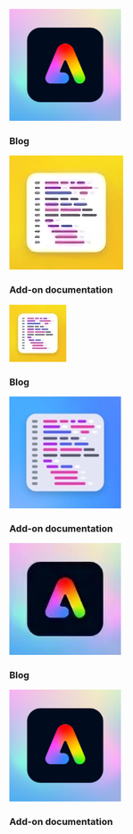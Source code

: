 <mini-resource-card slots="image,heading" repeat="2" theme="lightest" />

![Blog](../images/adobe-express.svg)

### Blog

![add-on](../images/code-samples.webp)

### Add-on documentation

<HorizontalLine />

<mini-resource-card slots="image,heading" repeat="2" theme="lightest" />

![](../images/code-sample.png)

### Blog

![add-on](../images/code1.jpg)

### Add-on documentation

<HorizontalLine />

<mini-resource-card slots="image,heading" repeat="2" theme="lightest" />

![](../images/faq.webp)

### Blog

![add-on](../images/adobe-express.svg)

### Add-on documentation



